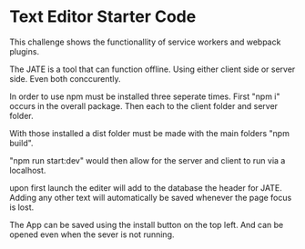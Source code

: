 # Text Editor Starter Code
This challenge shows the functionallity of service workers and webpack plugins.

The JATE is a tool that can function offline. Using either client side or server side. Even both conccurently.

In order to use npm must be installed three seperate times. First "npm i" occurs in the overall package. Then each to the client folder and server folder.

With those installed a dist folder must be made with the main folders "npm build".

"npm run start:dev" would then allow for the server and client to run via a localhost.

upon first launch the editer will add to the database the header for JATE. Adding any other text will automatically be saved whenever the page focus is lost.

The App can be saved using the install button on the top left. And can be opened even when the sever is not running.
